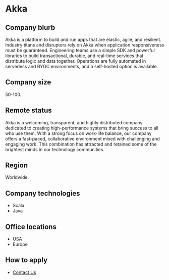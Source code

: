 # Akka

## Company blurb

Akka is a platform to build and run apps that are elastic, agile, and resilient. Industry titans and disruptors rely on Akka when application responsiveness must be guaranteed. Engineering teams use a simple SDK and powerful libraries to build transactional, durable, and real-time services that distribute logic and data together. Operations are fully automated in serverless and BYOC environments, and a self-hosted option is available.

## Company size

50-100.

## Remote status

Akka is a welcoming, transparent, and highly distributed company dedicated to creating high-performance systems that bring success to all who use them. With a strong focus on work-life balance, our company offers a fast-paced, collaborative environment mixed with challenging and engaging work. This combination has attracted and retained some of the brightest minds in our technology communities.

## Region

Worldwide.

## Company technologies

- Scala
- Java

## Office locations

- USA
- Europe

## How to apply

- [Contact Us](https://akka.io/contact-us)
